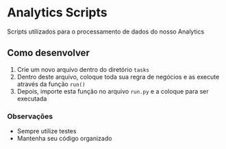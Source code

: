 # Analytics Scripts

Scripts utilizados para o processamento de dados do nosso Analytics

## Como desenvolver

1. Crie um novo arquivo dentro do diretório `tasks`
1. Dentro deste arquivo, coloque toda sua regra de negócios e as execute através da função `run()`
1. Depois, importe esta função no arquivo `run.py` e a coloque para ser executada

### Observações

- Sempre utilize testes
- Mantenha seu código organizado

